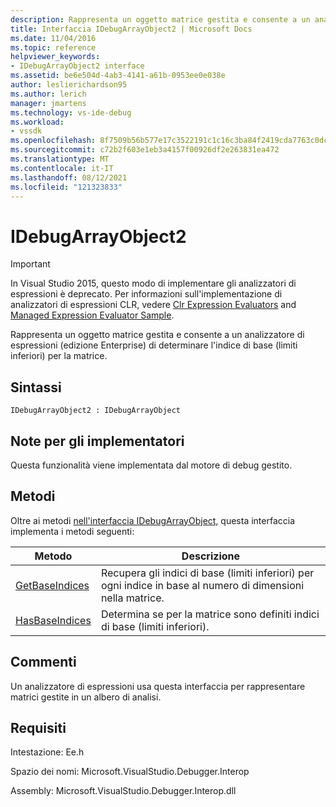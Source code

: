 ```yaml
---
description: Rappresenta un oggetto matrice gestita e consente a un analizzatore di espressioni (edizione Enterprise) di determinare l'indice di base (limiti inferiori) per la matrice.
title: Interfaccia IDebugArrayObject2 | Microsoft Docs
ms.date: 11/04/2016
ms.topic: reference
helpviewer_keywords:
- IDebugArrayObject2 interface
ms.assetid: be6e504d-4ab3-4141-a61b-0953ee0e038e
author: leslierichardson95
ms.author: lerich
manager: jmartens
ms.technology: vs-ide-debug
ms.workload:
- vssdk
ms.openlocfilehash: 8f7509b56b577e17c3522191c1c16c3ba84f2419cda7763c0dcc8dbbd9d4ec1f
ms.sourcegitcommit: c72b2f603e1eb3a4157f00926df2e263831ea472
ms.translationtype: MT
ms.contentlocale: it-IT
ms.lasthandoff: 08/12/2021
ms.locfileid: "121323833"
---
```

# <a name="idebugarrayobject2"></a>IDebugArrayObject2
> [!IMPORTANT]
> In Visual Studio 2015, questo modo di implementare gli analizzatori di espressioni è deprecato. Per informazioni sull'implementazione di analizzatori di espressioni CLR, vedere [Clr Expression Evaluators](https://github.com/Microsoft/ConcordExtensibilitySamples/wiki/CLR-Expression-Evaluators) and [Managed Expression Evaluator Sample](https://github.com/Microsoft/ConcordExtensibilitySamples/wiki/Managed-Expression-Evaluator-Sample).

 Rappresenta un oggetto matrice gestita e consente a un analizzatore di espressioni (edizione Enterprise) di determinare l'indice di base (limiti inferiori) per la matrice.

## <a name="syntax"></a>Sintassi

```
IDebugArrayObject2 : IDebugArrayObject
```

## <a name="notes-for-implementers"></a>Note per gli implementatori
 Questa funzionalità viene implementata dal motore di debug gestito.

## <a name="methods"></a>Metodi
 Oltre ai metodi [nell'interfaccia IDebugArrayObject,](../../../extensibility/debugger/reference/idebugarrayobject.md) questa interfaccia implementa i metodi seguenti:

|Metodo|Descrizione|
|------------|-----------------|
|[GetBaseIndices](../../../extensibility/debugger/reference/idebugarrayobject2-getbaseindices.md)|Recupera gli indici di base (limiti inferiori) per ogni indice in base al numero di dimensioni nella matrice.|
|[HasBaseIndices](../../../extensibility/debugger/reference/idebugarrayobject2-hasbaseindices.md)|Determina se per la matrice sono definiti indici di base (limiti inferiori).|

## <a name="remarks"></a>Commenti
 Un analizzatore di espressioni usa questa interfaccia per rappresentare matrici gestite in un albero di analisi.

## <a name="requirements"></a>Requisiti
 Intestazione: Ee.h

 Spazio dei nomi: Microsoft.VisualStudio.Debugger.Interop

 Assembly: Microsoft.VisualStudio.Debugger.Interop.dll
